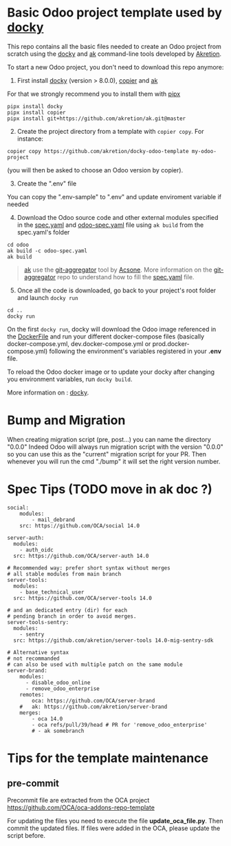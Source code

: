 # Basic Odoo project template used by [docky](https://github.com/akretion/docky)

This repo contains all the basic files needed to create an Odoo project from scratch using the [docky](https://github.com/akretion/docky) and [ak](https://github.com/akretion/ak) command-line tools developed by [Akretion](https://akretion.com).

To start a new Odoo project, you don't need to download this repo anymore:

1. First install [docky](https://github.com/akretion/docky) (version > 8.0.0), [copier](https://github.com/copier-org/copier) and [ak](https://github.com/akretion/ak)

For that we strongly recommend you to install them with [pipx](https://github.com/pypa/pipx)

```
pipx install docky
pipx install copier
pipx install git+https://github.com/akretion/ak.git@master
```

2. Create the project directory from a template with `copier copy`. For instance:

```
copier copy https://github.com/akretion/docky-odoo-template my-odoo-project
```

(you will then be asked to choose an Odoo version by copier).

3. Create the ".env" file

You can copy the ".env-sample" to ".env" and update enviroment variable if needed


4. Download the Odoo source code and other external modules specified in the [spec.yaml](odoo/spec.yaml) and [odoo-spec.yaml](odoo/odoo-spec.yaml) file using `ak build` from the spec.yaml's folder


```
cd odoo
ak build -c odoo-spec.yaml
ak build
```

> [ak](https://github.com/akretion/ak) use the [git-aggregator](https://github.com/acsone/git-aggregator) tool by [Acsone](https://www.acsone.eu/).
> More information on the [git-aggregator](https://github.com/acsone/git-aggregator) repo to understand how to fill the [spec.yaml](odoo/spec.yaml) file.


5. Once all the code is downloaded, go back to your project's root folder and launch `docky run`
```
cd ..
docky run
```

On the first `docky run`, docky will download the Odoo image referenced in the [DockerFile](odoo/Dockerfile) and run your different docker-compose files (basically docker-compose.yml, dev.docker-compose.yml or prod.docker-compose.yml) following the environment's variables registered in your **.env** file.

To reload the Odoo docker image or to update your docky after changing you environment variables, run `docky build`.

More information on : [docky](https://github.com/akretion/docky).


# Bump and Migration

When creating migration script (pre, post...) you can name the directory "0.0.0"
Indeed Odoo will always run migration script with the version "0.0.0" so you can use this as
the "current" migration script for your PR.
Then whenever you will run the cmd "./bump" it will set the right version number.


# Spec Tips (TODO move in ak doc ?)

```
social:
    modules:
        - mail_debrand
    src: https://github.com/OCA/social 14.0

server-auth:
  modules:
    - auth_oidc
  src: https://github.com/OCA/server-auth 14.0

# Recommended way: prefer short syntax without merges
# all stable modules from main branch
server-tools:
  modules:
    - base_technical_user
  src: https://github.com/OCA/server-tools 14.0

# and an dedicated entry (dir) for each
# pending branch in order to avoid merges.
server-tools-sentry:
  modules:
    - sentry
  src: https://github.com/akretion/server-tools 14.0-mig-sentry-sdk

# Alternative syntax
# not recommanded
# can also be used with multiple patch on the same module
server-brand:
    modules:
      - disable_odoo_online
      - remove_odoo_enterprise
    remotes:
        oca: https://github.com/OCA/server-brand
    #   ak: https://github.com/akretion/server-brand
    merges:
        - oca 14.0
        - oca refs/pull/39/head # PR for 'remove_odoo_enterprise'
        # - ak somebranch
```


# Tips for the template maintenance

## pre-commit

Precommit file are extracted from the OCA project https://github.com/OCA/oca-addons-repo-template

For updating the files you need to execute the file **update_oca_file.py**.
Then commit the updated files.
If files were added in the OCA, please update the script before.
